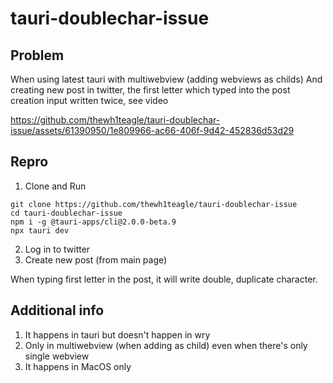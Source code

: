 # tauri-doublechar-issue

## Problem
When using latest tauri with multiwebview (adding webviews as childs)
And creating new post in twitter, the first letter which typed into the post creation input written twice, see video



https://github.com/thewh1teagle/tauri-doublechar-issue/assets/61390950/1e809966-ac66-406f-9d42-452836d53d29



## Repro

1. Clone and Run
```console
git clone https://github.com/thewh1teagle/tauri-doublechar-issue
cd tauri-doublechar-issue
npm i -g @tauri-apps/cli@2.0.0-beta.9
npx tauri dev
```

2. Log in to twitter
3. Create new post (from main page)

When typing first letter in the post, it will write double, duplicate character.

## Additional info

1. It happens in tauri but doesn't happen in wry
2. Only in multiwebview (when adding as child) even when there's only single webview
3. It happens in MacOS only
